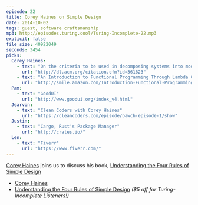 ```yaml
---
episode: 22
title: Corey Haines on Simple Design
date: 2014-10-02
tags: guest, software craftsmanship
mp3: http://episodes.turing.cool/Turing-Incomplete-22.mp3
explicit: false
file_size: 40922049
seconds: 3454
picks:
  Corey Haines:
    - text: "On the criteria to be used in decomposing systems into modules"
      url: "http://dl.acm.org/citation.cfm?id=361623"
    - text: "An Introduction to Functional Programming Through Lambda Calculus"
      url: "http://smile.amazon.com/Introduction-Functional-Programming-Calculus-Mathematics/dp/0486478831/ref=smi_www_rcolv2_go_smi?_encoding=UTF8&*Version*=1&*entries*=0"
  Pam:
    - text: "GoodUI"
      url: "http://www.goodui.org/index_v4.html"
  Jearvon:
    - text: "Clean Coders with Corey Haines"
      url: "https://cleancoders.com/episode/bawch-episode-1/show"
  Justin:
    - text: "Cargo, Rust's Package Manager"
      url: "http://crates.io/"
  Len:
    - text: "Fiverr"
      url: "https://www.fiverr.com/"
---
```


[Corey Haines](http://twitter.com/coreyhaines) joins us to discuss his book, [Understanding the Four Rules of Simple Design](https://leanpub.com/4rulesofsimpledesign/c/turingincomplete)

* [Corey Haines](http://articles.coreyhaines.com/)
* [Understanding the Four Rules of Simple Design](https://leanpub.com/4rulesofsimpledesign/c/turingincomplete) *($5 off for Turing-Incomplete Listeners!)*

